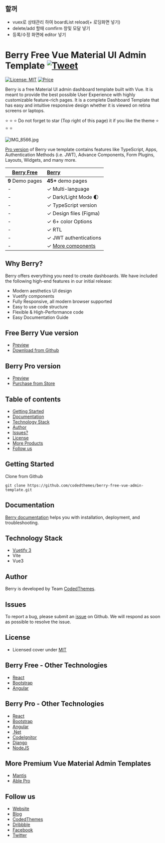 ## 할꺼

- vuex로 상태관리 하여 boardList reload(+ 로딩화면 넣기)
- delete/add 할때 comfirm 창및 모달 넣기
- 등록/수정 화면에 editor 넣기

# Berry Free Vue Material UI Admin Template [![Tweet](https://img.shields.io/twitter/url/http/shields.io.svg?style=social)](https://twitter.com/intent/tweet?text=Get%20Berry%20React%20-%20The%20most%20beautiful%20Material%20designed%20Admin%20Dashboard%20Template%20&url=https://berrydashboard.io&via=codedthemes&hashtags=reactjs,webdev,developers,javascript)

[![License: MIT](https://img.shields.io/badge/License-MIT-yellow.svg)](https://opensource.org/licenses/MIT)
[![Price](https://img.shields.io/badge/price-FREE-0098f7.svg)](https://github.com/codedthemes/berry-free-vue-admin-template/blob/main/LICENSE)

Berry is a free Material UI admin dashboard template built with Vue. It is meant to provide the best possible User Experience with highly customizable feature-rich pages. It is a complete Dashboard Template that has easy and intuitive responsive design whether it is viewed on retina screens or laptops.

:star: :star: :star: Do not forget to star (Top right of this page) it if you like the theme :star: :star: :star:

![IMG_8566.jpg](https://berrydashboard.io/imp-images/berry-github-free-vue-repo.jpg)

[Pro version](https://berrydashboard.io/vue) of Berry vue template contains features like TypeScript, Apps, Authentication Methods (i.e. JWT), Advance Components, Form Plugins, Layouts, Widgets, and many more.

| [Berry Free](https://berrydashboard.io/vue/free/) | [Berry](https://codedthemes.com/item/berry-vue-admin-dashboard/)     |
| ------------------------------------------------- | :------------------------------------------------------------------- |
| **9** Demo pages                                  | **45+** demo pages                                                   |
| -                                                 | ✓ Multi-language                                                     |
| -                                                 | ✓ Dark/Light Mode 🌓                                                 |
| -                                                 | ✓ TypeScript version                                                 |
| -                                                 | ✓ Design files (Figma)                                               |
| -                                                 | ✓ 6+ color Options                                                   |
| -                                                 | ✓ RTL                                                                |
| -                                                 | ✓ JWT authentications                                                |
| -                                                 | ✓ [More components](https://berrydashboard.io/vue/dashboard/default) |

## Why Berry?

Berry offers everything you need to create dashboards. We have included the following high-end features in our initial release:

- Modern aesthetics UI design
- Vuetify components
- Fully Responsive, all modern browser supported
- Easy to use code structure
- Flexible & High-Performance code
- Easy Documentation Guide

## Free Berry Vue version

- [Preview](https://berrydashboard.io/vue/free/)
- [Download from Github](https://github.com/codedthemes/berry-free-vue-admin-template)

## Berry Pro version

- [Preview](https://berrydashboard.io/vue)
- [Purchase from Store](https://codedthemes.com/item/berry-vue-admin-dashboard/)

## Table of contents

- [Getting Started](#getting-started)
- [Documentation](#documentation)
- [Technology Stack](#technology-stack)
- [Author](#author)
- [Issues?](#issues)
- [License](#license)
- [More Products](#more-free-react-material-admin-templates)
- [Follow us](#follow-us)

## Getting Started

Clone from Github

```
git clone https://github.com/codedthemes/berry-free-vue-admin-template.git
```

## Documentation

[Berry documentation](https://codedthemes.gitbook.io/berry/) helps you with installation, deployment, and troubleshooting.

## Technology Stack

- [Vuetify 3](https://vuetifyjs.com/)
- Vite
- Vue3

## Author

Berry is developed by Team [CodedThemes](https://codedthemes.com).

## Issues

To report a bug, please submit an [issue](https://github.com/codedthemes/berry-free-vue-admin-template/issues) on Github. We will respond as soon as possible to resolve the issue.

## License

- Licensed cover under [MIT](https://github.com/codedthemes/datta-able-bootstrap-dashboard/blob/master/LICENSE)

## Berry Free - Other Technologies

- [React](https://codedthemes.com/item/berry-mui-free-react-admin-template/)
- [Bootstrap](https://codedthemes.com/item/berry-bootstrap-free-admin-template/)
- [Angular](https://codedthemes.com/item/berry-angular-free-admin-template/)

## Berry Pro - Other Technologies

- [React](https://codedthemes.com/item/berry-material-react-admin-template/)
- [Bootstrap](https://codedthemes.com/item/berry-bootstrap-5-admin-template/)
- [Angular](https://codedthemes.com/item/berry-angular-admin-dashboard-template/)
- [.Net](https://codedthemes.com/item/berry-dotnet-bootstrap-dashboard-template/)
- [CodeIgnitor](https://codedthemes.com/item/berry-codeigniter-admin-template/)
- [Django](https://codedthemes.com/item/berry-django-react-admin-template/)
- [NodeJS](https://codedthemes.com/item/berry-react-node-js-admin-template/)

## More Premium Vue Material Admin Templates

- [Mantis](https://codedthemes.com/item/mantis-vue-admin-template/)
- [Able Pro](https://www.google.com/url?sa=t&rct=j&q=&esrc=s&source=web&cd=&cad=rja&uact=8&ved=2ahUKEwiDpKWU6c-EAxWb1DgGHZrqBlwQFnoECBUQAQ&url=https%3A%2F%2Fthemeforest.net%2Fitem%2Fable-pro-vuejs-admin-dashboard-template%2F50804253&usg=AOvVaw1wWW-BC8ltIxIs-Rb1Mu8C&opi=89978449)

## Follow us

- [Website](https://berrydashboard.io)
- [Blog](https://blog.berrydashboard.io)
- [CodedThemes](https://codedthemes.com)
- [Dribbble](https://dribbble.com/codedthemes)
- [Facebook](https://www.facebook.com/codedthemes)
- [Twitter](https://twitter.com/codedthemes)

